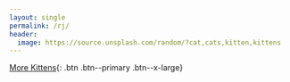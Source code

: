 ```yaml
---
layout: single
permalink: /rj/
header:
  image: https://source.unsplash.com/random/?cat,cats,kitten,kittens
---
```


[More Kittens](http://pgyogesh.com/blog/rj){: .btn .btn--primary .btn--x-large}
